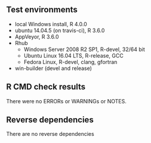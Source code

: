 ## Test environments

* local Windows install, R 4.0.0
* ubuntu 14.04.5 (on travis-ci), R 3.6.0
* AppVeyor, R 3.6.0
* Rhub
    + Windows Server 2008 R2 SP1, R-devel, 32/64 bit
    + Ubuntu Linux 16.04 LTS, R-release, GCC
    + Fedora Linux, R-devel, clang, gfortran
* win-builder (devel and release)

## R CMD check results

There were no ERRORs or WARNINGs or NOTES.

## Reverse dependencies

There are no reverse dependencies
